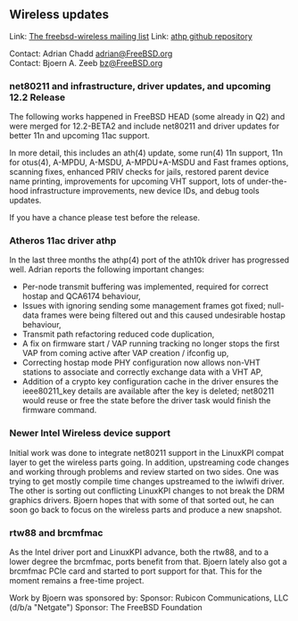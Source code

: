 ## Wireless updates ##

Link:  [The freebsd-wireless mailing list](https://lists.freebsd.org/mailman/listinfo/freebsd-wireless)
Link:  [athp github repository](https://github.com/erikarn/athp)

Contact: Adrian Chadd <adrian@FreeBSD.org>  
Contact: Bjoern A. Zeeb <bz@FreeBSD.org>  

### net80211 and infrastructure, driver updates, and upcoming 12.2 Release ###

The following works happened in FreeBSD HEAD (some already in Q2) and were
merged for 12.2-BETA2 and include net80211 and driver updates for better 11n
and upcoming 11ac support.

In more detail, this includes an ath(4) update, some run(4) 11n support, 11n for otus(4),
A-MPDU, A-MSDU, A-MPDU+A-MSDU and Fast frames options, scanning fixes,
enhanced PRIV checks for jails, restored parent device name printing,
improvements for upcoming VHT support, lots of under-the-hood infrastructure
improvements, new device IDs, and debug tools updates.

If you have a chance please test before the release.

### Atheros 11ac driver athp ###

In the last three months the athp(4) port of the ath10k driver has progressed
well.  Adrian reports the following important changes:
 * Per-node transmit buffering was implemented, required for correct hostap
and QCA6174 behaviour,
 * Issues with ignoring sending some management frames got fixed; null-data
frames were being filtered out and this caused undesirable hostap behaviour,
 * Transmit path refactoring reduced code duplication,
 * A fix on firmware start / VAP running tracking no longer stops
the first VAP from coming active after VAP creation / ifconfig up,
 * Correcting hostap mode PHY configuration now allows non-VHT stations to
 associate and correctly exchange data with a VHT AP,
 * Addition of a crypto key configuration cache in the driver ensures the
ieee80211_key details are available after the key is deleted; net80211
would reuse or free the state before the driver task would finish the
firmware command.

### Newer Intel Wireless device support ###

Initial work was done to integrate net80211 support in the LinuxKPI compat
layer to get the wireless parts going.
In addition, upstreaming code changes and working through problems and review
started on two sides.  One was trying to get mostly compile time changes
upstreamed to the iwlwifi driver.  The other is sorting out conflicting
LinuxKPI changes to not break the DRM graphics drivers.
Bjoern hopes that with some of that sorted out, he can soon go back to focus
on the wireless parts and produce a new snapshot.

### rtw88 and brcmfmac ###

As the Intel driver port and LinuxKPI advance, both the rtw88, and to a lower
degree the brcmfmac, ports benefit from that.
Bjoern lately also got a brcmfmac PCIe card and started to port support for
that.
This for the moment remains a free-time project.

Work by Bjoern was sponsored by:
Sponsor: Rubicon Communications, LLC (d/b/a "Netgate")
Sponsor: The FreeBSD Foundation
